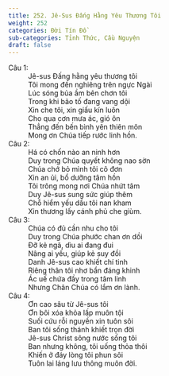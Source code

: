 ```yaml
---
title: 252. Jê-Sus Đấng Hằng Yêu Thương Tôi
weight: 252
categories: Đời Tín Đồ
sub-categories: Tỉnh Thức, Cầu Nguyện
draft: false
---
```

<dl><dt>Câu 1:</dt><dd data-verse="1">Jê-sus Đấng hằng yêu thương tôi <br/>Tôi mong đến nghiêng trên ngực Ngài <br/>Lúc sóng bủa ầm bên chơn tôi <br/>Trong khi bão tố đang vang dội <br/>Xin che tôi, xin giấu kín luôn <br/>Cho qua cơn mưa ác, gió ôn <br/>Thẳng đến bến bình yên thiên môn <br/>Mong ơn Chúa tiếp rước linh hồn. </dd><dt>Câu 2:</dt><dd data-verse="2">Há có chốn nào an ninh hơn <br/>Duy trong Chúa quyết không nao sờn <br/>Chúa chớ bỏ mình tôi cô đơn <br/>Xin an ủi, bổ dưỡng tâm hồn <br/>Tôi trông mong nơi Chúa nhứt tâm <br/>Duy Jê-sus sung sức giúp thêm <br/>Chỗ hiểm yếu dầu tôi nan kham <br/>Xin thương lấy cánh phủ che giùm. </dd><dt>Câu 3:</dt><dd data-verse="3">Chúa có đủ cần nhu cho tôi <br/>Duy trong Chúa phước chan ơn dồi <br/>Đỡ kẻ ngã, dìu ai đang đui <br/>Nâng ai yếu, giúp kẻ suy đồi <br/>Danh Jê-sus cao khiết chí tinh <br/>Riêng thân tôi nhơ bẩn đáng khinh <br/>Ác uế chứa đầy trong tâm linh <br/>Nhưng Chân Chúa có lắm ơn lành. </dd><dt>Câu 4:</dt><dd data-verse="3">Ơn cao sâu từ Jê-sus tôi <br/>Ơn bôi xóa khỏa lấp muôn tội <br/>Suối cứu rỗi nguyền xin tuôn sôi <br/>Ban tôi sống thánh khiết trọn đời <br/>Jê-sus Christ sông nước sống tôi <br/>Ban nhưng không, tôi uống thỏa thôi <br/>Khiến ở đáy lòng tôi phun sôi <br/>Tuôn lai láng lưu thông muôn đời. </dd></dl>